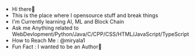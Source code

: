 -  Hi there👋
- This is the place where I opensource stuff and break things
- I'm Currently learning AI, ML and Block Chain
- Ask me Anything related to WebDevlopment/Python/Java/C/CPP/CSS/HTML/JavaScript/TypeScript
- How to Reach Me : @miryala1
- Fun Fact : I wanted to be an Author👀  
